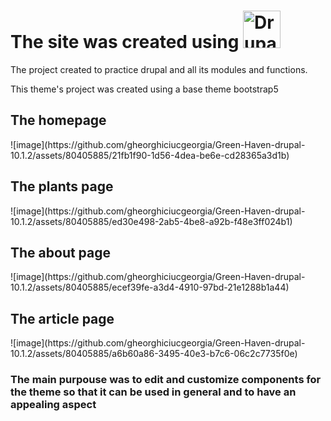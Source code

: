 <h1>The site was created using <img alt="Drupal Logo" src="https://www.drupal.org/files/Wordmark_blue_RGB.png" height="60px"></h1>

<p>The project created to practice drupal and all its modules and functions.</p>
<p>This theme's project was created using a base theme bootstrap5</p>
<h2>The homepage</h2>
![image](https://github.com/gheorghiciucgeorgia/Green-Haven-drupal-10.1.2/assets/80405885/21fb1f90-1d56-4dea-be6e-cd28365a3d1b)

<h2>The plants page</h2>
![image](https://github.com/gheorghiciucgeorgia/Green-Haven-drupal-10.1.2/assets/80405885/ed30e498-2ab5-4be8-a92b-f48e3ff024b1)
<h2>The about page</h2>
![image](https://github.com/gheorghiciucgeorgia/Green-Haven-drupal-10.1.2/assets/80405885/ecef39fe-a3d4-4910-97bd-21e1288b1a44)
<h2>The article page</h2>
![image](https://github.com/gheorghiciucgeorgia/Green-Haven-drupal-10.1.2/assets/80405885/a6b60a86-3495-40e3-b7c6-06c2c7735f0e)

<h3>The main purpouse was to edit and customize components for the theme so that it can be used in general and to have an appealing aspect</h3>

[Drupal.org]: https://www.drupal.org
[Drupal community]: https://www.drupal.org/community
[GitLab repository]: https://git.drupalcode.org/project/drupal
[issue queue]: https://www.drupal.org/project/issues/drupal
[issue forks]: https://www.drupal.org/drupalorg/docs/gitlab-integration/issue-forks-merge-requests
[documentation]: https://www.drupal.org/documentation
[changelog]: https://www.drupal.org/list-changes/drupal
[modules]: https://www.drupal.org/project/project_module
[security advisories]: https://www.drupal.org/security
[security RSS]: https://www.drupal.org/security/rss.xml
[security team]: https://www.drupal.org/drupal-security-team
[service providers]: https://www.drupal.org/drupal-services
[support]: https://www.drupal.org/support
[trademark]: https://www.drupal.com/trademark
